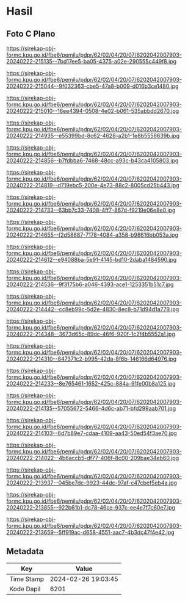 # Hasil

## Foto C Plano

https://sirekap-obj-formc.kpu.go.id/fbe6/pemilu/pdpr/62/02/04/20/07/6202042007903-20240222-215135--7bd17ee5-ba05-4375-a02e-290555c449f8.jpg

https://sirekap-obj-formc.kpu.go.id/fbe6/pemilu/pdpr/62/02/04/20/07/6202042007903-20240222-215044--9f032363-cbe5-47a8-b009-d016b3ce1480.jpg

https://sirekap-obj-formc.kpu.go.id/fbe6/pemilu/pdpr/62/02/04/20/07/6202042007903-20240222-215010--16ee4394-0508-4e02-b061-535abbdd2670.jpg

https://sirekap-obj-formc.kpu.go.id/fbe6/pemilu/pdpr/62/02/04/20/07/6202042007903-20240222-214935--e55399bd-8c62-4628-a2b1-1e8b5556639b.jpg

https://sirekap-obj-formc.kpu.go.id/fbe6/pemilu/pdpr/62/02/04/20/07/6202042007903-20240222-214856--b7fdbba6-7468-48cc-a93c-b43ca4105803.jpg

https://sirekap-obj-formc.kpu.go.id/fbe6/pemilu/pdpr/62/02/04/20/07/6202042007903-20240222-214819--d719ebc5-200e-4e73-88c2-8005cd25b443.jpg

https://sirekap-obj-formc.kpu.go.id/fbe6/pemilu/pdpr/62/02/04/20/07/6202042007903-20240222-214733--63bb7c33-7408-4ff7-867d-f9219e06e8e0.jpg

https://sirekap-obj-formc.kpu.go.id/fbe6/pemilu/pdpr/62/02/04/20/07/6202042007903-20240222-214655--f2d58687-7178-4084-a358-b98616bb053a.jpg

https://sirekap-obj-formc.kpu.go.id/fbe6/pemilu/pdpr/62/02/04/20/07/6202042007903-20240222-214612--e94088ba-5e91-4145-bd10-2daba1484590.jpg

https://sirekap-obj-formc.kpu.go.id/fbe6/pemilu/pdpr/62/02/04/20/07/6202042007903-20240222-214536--9f3175b6-a046-4393-ace1-1253351b51c7.jpg

https://sirekap-obj-formc.kpu.go.id/fbe6/pemilu/pdpr/62/02/04/20/07/6202042007903-20240222-214442--cc8eb99c-5d2e-4830-8ec8-b71d94d1a779.jpg

https://sirekap-obj-formc.kpu.go.id/fbe6/pemilu/pdpr/62/02/04/20/07/6202042007903-20240222-214348--3673d65c-89dc-46f6-920f-1c2f4b5552a1.jpg

https://sirekap-obj-formc.kpu.go.id/fbe6/pemilu/pdpr/62/02/04/20/07/6202042007903-20240222-214310--847371c2-b995-42da-8f6b-146166d64976.jpg

https://sirekap-obj-formc.kpu.go.id/fbe6/pemilu/pdpr/62/02/04/20/07/6202042007903-20240222-214233--8e765461-1652-425c-884a-91fe00b8a125.jpg

https://sirekap-obj-formc.kpu.go.id/fbe6/pemilu/pdpr/62/02/04/20/07/6202042007903-20240222-214135--57055672-5466-4d6c-ab71-bfd299aab701.jpg

https://sirekap-obj-formc.kpu.go.id/fbe6/pemilu/pdpr/62/02/04/20/07/6202042007903-20240222-214103--6d7b89e7-cdaa-4109-aa43-50ed54f3ae70.jpg

https://sirekap-obj-formc.kpu.go.id/fbe6/pemilu/pdpr/62/02/04/20/07/6202042007903-20240222-214022--4b6accb5-df77-406f-8c00-209bae34eb60.jpg

https://sirekap-obj-formc.kpu.go.id/fbe6/pemilu/pdpr/62/02/04/20/07/6202042007903-20240222-213937--045be7dc-9923-44dc-97af-c47cbef5eb4a.jpg

https://sirekap-obj-formc.kpu.go.id/fbe6/pemilu/pdpr/62/02/04/20/07/6202042007903-20240222-213855--922b61b1-dc78-46ce-937c-ee4e7f7c60e7.jpg

https://sirekap-obj-formc.kpu.go.id/fbe6/pemilu/pdpr/62/02/04/20/07/6202042007903-20240222-213659--5ff919ac-d658-4551-aac7-4b3dc47f4e42.jpg


## Metadata

| Key        | Value               |
| ---------- | ------------------- |
| Time Stamp | 2024-02-26 19:03:45 |
| Kode Dapil | 6201                |




